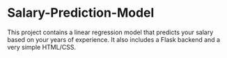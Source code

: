 # Salary-Prediction-Model
This project contains a linear regression model that predicts your salary based on your years of experience. It also includes a Flask backend and a very simple HTML/CSS.
